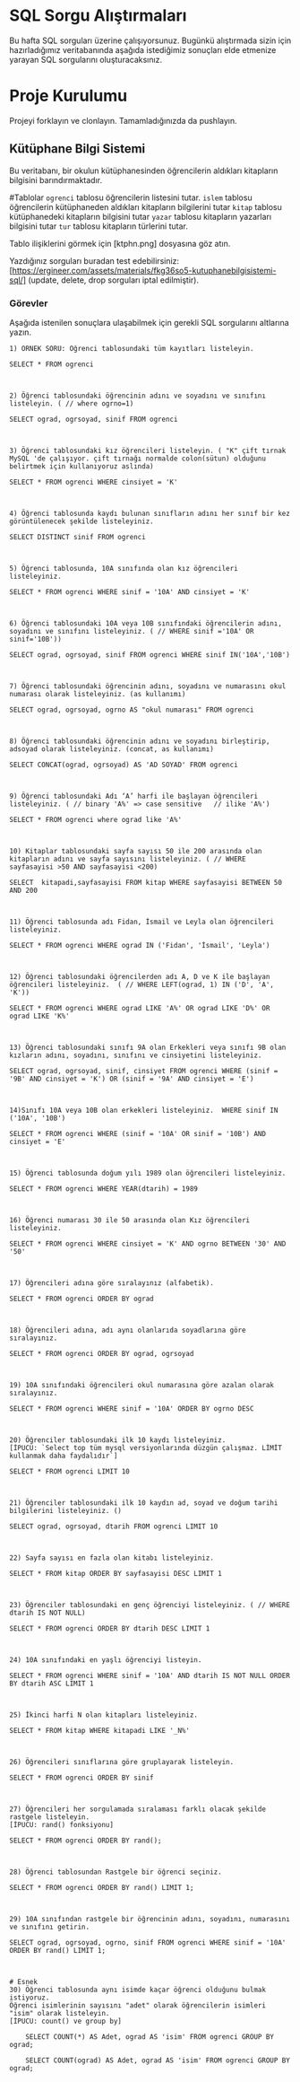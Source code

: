 # SQL Sorgu Alıştırmaları

Bu hafta SQL sorguları üzerine çalışıyorsunuz. Bugünkü alıştırmada sizin için hazırladığımız veritabanında aşağıda istediğimiz sonuçları elde etmenize yarayan SQL sorgularını oluşturacaksınız.

# Proje Kurulumu
Projeyi forklayın ve clonlayın. Tamamladığınızda da pushlayın.

## Kütüphane Bilgi Sistemi

Bu veritabanı, bir okulun kütüphanesinden öğrencilerin aldıkları kitapların bilgisini barındırmaktadır.

#Tablolar 
`ogrenci` tablosu öğrencilerin listesini tutar.
`islem` tablosu öğrencilerin kütüphaneden aldıkları kitapların bilgilerini tutar
`kitap` tablosu kütüphanedeki kitapların bilgisini tutar
`yazar` tablosu kitapların yazarları bilgisini tutar
`tur` tablosu kitapların türlerini tutar.

Tablo ilişiklerini görmek için [ktphn.png] dosyasına göz atın.

Yazdığınız sorguları buradan test edebilirsiniz: [https://ergineer.com/assets/materials/fkg36so5-kutuphanebilgisistemi-sql/] (update, delete, drop sorguları iptal edilmiştir).

### Görevler

Aşağıda istenilen sonuçlara ulaşabilmek için gerekli SQL sorgularını altlarına yazın. 


	1) ÖRNEK SORU: Öğrenci tablosundaki tüm kayıtları listeleyin.
	
    SELECT * FROM ogrenci

	

	2) Öğrenci tablosundaki öğrencinin adını ve soyadını ve sınıfını listeleyin. ( // where ogrno=1)

    SELECT ograd, ogrsoyad, sinif FROM ogrenci 


	
	3) Öğrenci tablosundaki kız öğrencileri listeleyin. ( "K" çift tırnak MySQL 'de çalışıyor. çift tırnağı normalde colon(sütun) olduğunu belirtmek için kullanıyoruz aslında)
	
    SELECT * FROM ogrenci WHERE cinsiyet = 'K'

	

	4) Öğrenci tablosunda kaydı bulunan sınıfların adını her sınıf bir kez görüntülenecek şekilde listeleyiniz.

    SELECT DISTINCT sinif FROM ogrenci

	

	5) Öğrenci tablosunda, 10A sınıfında olan kız öğrencileri listeleyiniz.

    SELECT * FROM ogrenci WHERE sinif = '10A' AND cinsiyet = 'K'
	

	
	6) Öğrenci tablosundaki 10A veya 10B sınıfındaki öğrencilerin adını, soyadını ve sınıfını listeleyiniz. ( // WHERE sinif ='10A' OR sinif='10B'))

    SELECT ograd, ogrsoyad, sinif FROM ogrenci WHERE sinif IN('10A','10B')
	

	
	7) Öğrenci tablosundaki öğrencinin adını, soyadını ve numarasını okul numarası olarak listeleyiniz. (as kullanımı)

    SELECT ograd, ogrsoyad, ogrno AS "okul numarası" FROM ogrenci
	

	
	8) Öğrenci tablosundaki öğrencinin adını ve soyadını birleştirip, adsoyad olarak listeleyiniz. (concat, as kullanımı)

    SELECT CONCAT(ograd, ogrsoyad) AS 'AD SOYAD' FROM ogrenci
	
	

	9) Öğrenci tablosundaki Adı ‘A’ harfi ile başlayan öğrencileri listeleyiniz. ( // binary 'A%' => case sensitive   // ilike 'A%')

    SELECT * FROM ogrenci where ograd like 'A%'
	

	
	10) Kitaplar tablosundaki sayfa sayısı 50 ile 200 arasında olan kitapların adını ve sayfa sayısını listeleyiniz. ( // WHERE sayfasayisi >50 AND sayfasayisi <200)

    SELECT  kitapadi,sayfasayisi FROM kitap WHERE sayfasayisi BETWEEN 50 AND 200



	11) Öğrenci tablosunda adı Fidan, İsmail ve Leyla olan öğrencileri listeleyiniz.

    SELECT * FROM ogrenci WHERE ograd IN ('Fidan', 'İsmail', 'Leyla')



    12) Öğrenci tablosundaki öğrencilerden adı A, D ve K ile başlayan öğrencileri listeleyiniz.  ( // WHERE LEFT(ograd, 1) IN ('D', 'A', 'K'))

    SELECT * FROM ogrenci WHERE ograd LIKE 'A%' OR ograd LIKE 'D%' OR ograd LIKE 'K%'
    

    
    13) Öğrenci tablosundaki sınıfı 9A olan Erkekleri veya sınıfı 9B olan kızların adını, soyadını, sınıfını ve cinsiyetini listeleyiniz.

    SELECT ograd, ogrsoyad, sinif, cinsiyet FROM ogrenci WHERE (sinif = '9B' AND cinsiyet = 'K') OR (sinif = '9A' AND cinsiyet = 'E')



    14)Sınıfı 10A veya 10B olan erkekleri listeleyiniz.  WHERE sinif IN ('10A', '10B')

    SELECT * FROM ogrenci WHERE (sinif = '10A' OR sinif = '10B') AND cinsiyet = 'E'



    15) Öğrenci tablosunda doğum yılı 1989 olan öğrencileri listeleyiniz.

    SELECT * FROM ogrenci WHERE YEAR(dtarih) = 1989



    16) Öğrenci numarası 30 ile 50 arasında olan Kız öğrencileri listeleyiniz.
        
    SELECT * FROM ogrenci WHERE cinsiyet = 'K' AND ogrno BETWEEN '30' AND '50'



    17) Öğrencileri adına göre sıralayınız (alfabetik).

    SELECT * FROM ogrenci ORDER BY ograd



    18) Öğrencileri adına, adı aynı olanlarıda soyadlarına göre sıralayınız.

    SELECT * FROM ogrenci ORDER BY ograd, ogrsoyad



    19) 10A sınıfındaki öğrencileri okul numarasına göre azalan olarak sıralayınız.

    SELECT * FROM ogrenci WHERE sinif = '10A' ORDER BY ogrno DESC



    20) Öğrenciler tablosundaki ilk 10 kaydı listeleyiniz.
    [İPUCU: `Select top tüm mysql versiyonlarında düzgün çalışmaz. LİMİT kullanmak daha faydalıdır`]

    SELECT * FROM ogrenci LIMIT 10



    21) Öğrenciler tablosundaki ilk 10 kaydın ad, soyad ve doğum tarihi bilgilerini listeleyiniz. ()

    SELECT ograd, ogrsoyad, dtarih FROM ogrenci LIMIT 10



    22) Sayfa sayısı en fazla olan kitabı listeleyiniz.

    SELECT * FROM kitap ORDER BY sayfasayisi DESC LIMIT 1



    23) Öğrenciler tablosundaki en genç öğrenciyi listeleyiniz. ( // WHERE dtarih IS NOT NULL)

    SELECT * FROM ogrenci ORDER BY dtarih DESC LIMIT 1



    24) 10A sınıfındaki en yaşlı öğrenciyi listeyin.

    SELECT * FROM ogrenci WHERE sinif = '10A' AND dtarih IS NOT NULL ORDER BY dtarih ASC LIMIT 1



    25) İkinci harfi N olan kitapları listeleyiniz.

    SELECT * FROM kitap WHERE kitapadi LIKE '_N%'



    26) Öğrencileri sınıflarına göre gruplayarak listeleyin.

    SELECT * FROM ogrenci ORDER BY sinif 



    27) Öğrencileri her sorgulamada sıralaması farklı olacak şekilde rastgele listeleyin.
    [İPUCU: rand() fonksiyonu]

    SELECT * FROM ogrenci ORDER BY rand();



    28) Öğrenci tablosundan Rastgele bir öğrenci seçiniz.

    SELECT * FROM ogrenci ORDER BY rand() LIMIT 1;



    29) 10A sınıfından rastgele bir öğrencinin adını, soyadını, numarasını ve sınıfını getirin.

    SELECT ograd, ogrsoyad, ogrno, sinif FROM ogrenci WHERE sinif = '10A' ORDER BY rand() LIMIT 1;



    # Esnek
    30) Öğrenci tablosunda aynı isimde kaçar öğrenci olduğunu bulmak istiyoruz.
    Öğrenci isimlerinin sayısını "adet" olarak öğrencilerin isimleri "isim" olarak listeleyin.
    [İPUCU: count() ve group by]

        SELECT COUNT(*) AS Adet, ograd AS 'isim' FROM ogrenci GROUP BY ograd;      

        SELECT COUNT(ograd) AS Adet, ograd AS 'isim' FROM ogrenci GROUP BY ograd;